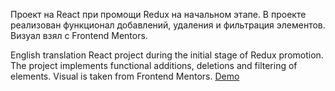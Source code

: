 Проект на React при промощи Redux на начальном этапе. В проекте реализован функционал добавлений, удаления и фильтрация элементов. Визуал взял с Frontend Mentors.

English translation
React project during the initial stage of Redux promotion. The project implements functional additions, deletions and filtering of elements. Visual is taken from Frontend Mentors.
[Demo](https://deffalko.github.io/redux-todoPj-start/)
